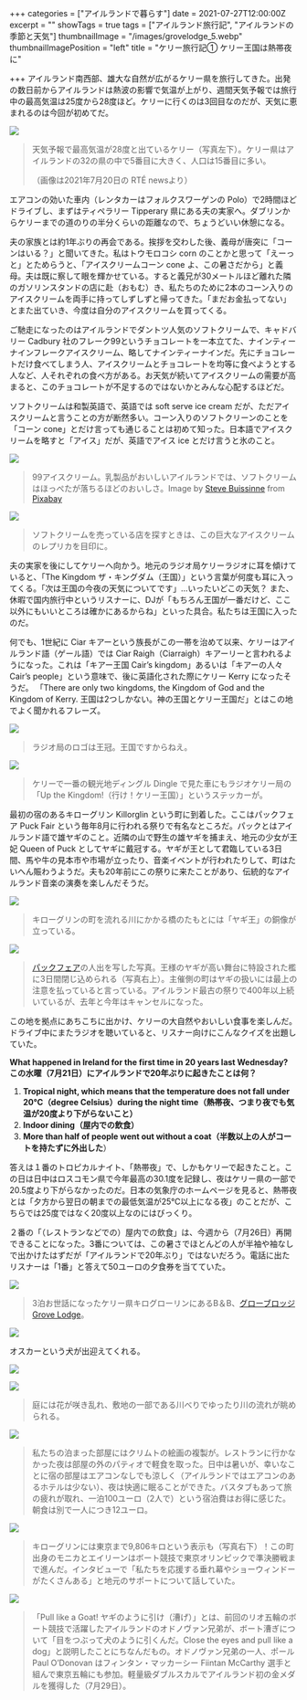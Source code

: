 +++
categories = ["アイルランドで暮らす"]
date = 2021-07-27T12:00:00Z
excerpt = ""
showTags = true
tags = ["アイルランド旅行記", "アイルランドの季節と天気"]
thumbnailImage = "/images/grovelodge_5.webp"
thumbnailImagePosition = "left"
title = "ケリー旅行記① ケリー王国は熱帯夜に"

+++
アイルランド南西部、雄大な自然が広がるケリー県を旅行してきた。出発の数日前からアイルランドは熱波の影響で気温が上がり、週間天気予報では旅行中の最高気温は25度から28度ほど。ケリーに行くのは3回目なのだが、天気に恵まれるのは今回が初めてだ。

<!--more-->

![](/images/weather-in-kerry.webp)

> 天気予報で最高気温が28度と出ているケリー（写真左下）。ケリー県はアイルランドの32の県の中で5番目に大きく、人口は15番目に多い。
>
> （画像は2021年7月20日の RTÉ newsより）

エアコンの効いた車内（レンタカーはフォルクスワーゲンの Polo）で2時間ほどドライブし、まずはティペラリー Tipperary 県にある夫の実家へ。ダブリンからケリーまでの道のりの半分くらいの距離なので、ちょうどいい休憩になる。

夫の家族とは約1年ぶりの再会である。挨拶を交わした後、義母が唐突に「コーンはいる？」と聞いてきた。私はトウモロコシ corn のことかと思って「えーっと」とためらうと、「アイスクリームコーン cone よ、この暑さだから」と義母。夫は既に察して眼を輝かせている。すると義兄が30メートルほど離れた隣のガソリンスタンドの店に赴（おもむ）き、私たちのために2本のコーン入りのアイスクリームを両手に持ってしずしずと帰ってきた。「まだお金払ってない」とまた出ていき、今度は自分のアイスクリームを買ってくる。

ご馳走になったのはアイルランドでダントツ人気のソフトクリームで、キャドバリー Cadbury 社のフレーク99というチョコレートを一本立てた、ナインティーナインフレークアイスクリーム、略してナインティーナインだ。先にチョコレートだけ食べてしまう人、アイスクリームとチョコレートを均等に食べようとする人など、人それぞれの食べ方がある。お天気が続いてアイスクリームの需要が高まると、このチョコレートが不足するのではないかとみんな心配するほどだ。

ソフトクリームは和製英語で、英語では soft serve ice cream だが、ただアイスクリームと言うことの方が断然多い。コーン入りのソフトクリーンのことを「コーン cone」とだけ言っても通じることは初めて知った。日本語でアイスクリームを略すと「アイス」だが、英語でアイス ice とだけ言うと氷のこと。

![](/images/99-icecream.webp)

> 99アイスクリーム。乳製品がおいしいアイルランドでは、ソフトクリームはほっぺたが落ちるほどのおいしさ。Image by [Steve Buissinne](https://pixabay.com/users/stevepb-282134/?utm_source=link-attribution&utm_medium=referral&utm_campaign=image&utm_content=1274894) from [Pixabay](https://pixabay.com/?utm_source=link-attribution&utm_medium=referral&utm_campaign=image&utm_content=1274894)

![](/images/99icecream-2.webp)

> ソフトクリームを売っている店を探すときは、この巨大なアイスクリームのレプリカを目印に。

夫の実家を後にしてケリーへ向かう。地元のラジオ局ケリーラジオに耳を傾けていると、「The Kingdom ザ・キングダム（王国）」という言葉が何度も耳に入ってくる。「次は王国の今夜の天気についてです」...いったいどこの天気？ また、休暇で国内旅行中というリスナーに、DJが「もちろん王国が一番だけど、ここ以外にもいいところは確かにあるからね」といった具合。私たちは王国に入ったのだ。

何でも、1世紀に Ciar キアーという族長がこの一帯を治めて以来、ケリーはアイルランド語（ゲール語）では Ciar Raigh（Ciarraigh）キアーリーと言われるようになった。これは「キアー王国 Cair’s kingdom」あるいは「キアーの人々 Cair’s people」という意味で、後に英語化された際にケリー Kerry になったそうだ。 「There are only two kingdoms, the Kingdom of God and the Kingdom of Kerry. 王国は2つしかない。神の王国とケリー王国だ」とはこの地でよく聞かれるフレーズ。

![](/images/radiokerry-2.webp)

> ラジオ局のロゴは王冠。王国ですからねえ。

![](/images/radiokerry-1.webp)

> ケリーで一番の観光地ディングル Dingle で見た車にもラジオケリー局の「Up the Kingdom!（行け！ケリー王国）」というステッカーが。

最初の宿のあるキローグリン Killorglin という町に到着した。ここはパックフェア Puck Fair という毎年8月に行われる祭りで有名なところだ。パックとはアイルランド語で雄ヤギのこと。近隣の山で野生の雄ヤギを捕まえ、地元の少女が王妃 Queen of Puck としてヤギに戴冠する。ヤギが王として君臨している3日間、馬や牛の見本市や市場が立ったり、音楽イベントが行われたりして、町はたいへん賑わうようだ。夫も20年前にこの祭りに来たことがあり、伝統的なアイルランド音楽の演奏を楽しんだそうだ。

![](/images/killorglin_1.webp)

> キローグリンの町を流れる川にかかる橋のたもとには「ヤギ王」の銅像が立っている。

![](/images/killorglin_3.webp)

> [パックフェア](https://puckfair.ie/)の人出を写した写真。王様のヤギが高い舞台に特設された檻に3日間閉じ込められる（写真右上）。主催側の町はヤギの扱いには最上の注意を払っていると言っている。アイルランド最古の祭りで400年以上続いているが、去年と今年はキャンセルになった。

この地を拠点にあちこちに出かけ、ケリーの大自然やおいしい食事を楽しんだ。ドライブ中にまたラジオを聴いていると、リスナー向けにこんなクイズを出題していた。

**What happened in Ireland for the first time in 20 years last Wednesday? この水曜（7月21日）にアイルランドで20年ぶりに起きたことは何？**

1. **Tropical night, which means that the temperature does not fall under 20°C（degree Celsius）during the night time（熱帯夜、つまり夜でも気温が20度より下がらないこと）**
2. **Indoor dining（屋内での飲食）**
3. **More than half of people went out without a coat（半数以上の人がコートを持たずに外出した**）

答えは１番のトロピカルナイト、「熱帯夜」で、しかもケリーで起きたこと。この日は日中はロスコモン県で今年最高の30.1度を記録し、夜はケリー県の一部で20.5度より下がらなかったのだ。日本の気象庁のホームページを見ると、熱帯夜とは「夕方から翌日の朝までの最低気温が25℃以上になる夜」のことだが、こちらでは25度ではなく20度以上なのにはびっくり。

２番の「（レストランなどでの）屋内での飲食」は、今週から（7月26日）再開できることになった。3番については、この暑さでほとんどの人が半袖や袖なしで出かけたはずだが「アイルランドで20年ぶり」ではないだろう。電話に出たリスナーは「1番」と答えて50ユーロの夕食券を当てていた。

![](/images/grovelodge_2.webp)

> 3泊お世話になったケリー県キログローリンにあるB＆B、[グローブロッジ Grove Lodge](http://www.grovelodge.com/bed_breakfast.html)。

![](/images/grovelodge_5.webp)

オスカーという犬が出迎えてくれる。

![](/images/grovelodge_4.webp)

![](/images/grovelodge_3.webp)

> 庭には花が咲き乱れ、敷地の一部である川べりでゆったり川の流れが眺められる。

![](/images/grovelodge_1.webp)

> 私たちの泊まった部屋にはクリムトの絵画の複製が。レストランに行かなかった夜は部屋の外のパティオで軽食を取った。日中は暑いが、幸いなことに宿の部屋はエアコンなしでも涼しく（アイルランドではエアコンのあるホテルは少ない）、夜は快適に眠ることができた。バスタブもあって旅の疲れが取れ、一泊100ユーロ（2人で）という宿泊費はお得に感じた。朝食は別で一人につき12ユーロ。

![](/images/killorglin_2.webp)

> キローグリンには東京まで9,806キロという表示も（写真右下）！この町出身のモニカとエイリーンはボート競技で東京オリンピックで準決勝戦まで進んだ。インタビューで「私たちを応援する垂れ幕やショーウィンドーがたくさんある」と地元のサポートについて話していた。

![](/images/killorglin_4.webp)

> 「Pull like a Goat! ヤギのように引け（漕げ）」とは、前回のリオ五輪のボート競技で活躍したアイルランドのオドノヴァン兄弟が、ボート漕ぎについて「目をつぶって犬のように引くんだ。Close the eyes and pull like a dog」と説明したことにちなんだもの。オドノヴァン兄弟の一人、ポール Paul O’Donovan はフィンタン・マッカーシー Fiintan McCarthy 選手と組んで東京五輪にも参加。軽量級ダブルスカルでアイルランド初の金メダルを獲得した（7月29日）。